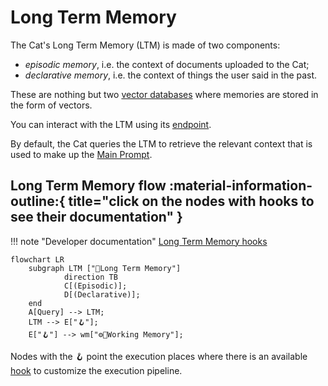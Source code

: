 # Long Term Memory

The Cat's Long Term Memory (LTM) is made of two components:

- *episodic memory*, i.e. the context of documents uploaded to the Cat;
- *declarative memory*, i.e. the context of things the user said in the past.

These are nothing but two [vector databases](vector_memory.md) where memories are stored in the form of vectors.

You can interact with the LTM using its [endpoint]().

By default, the Cat queries the LTM to retrieve the relevant context that is used to make up the [Main Prompt](../prompts/main_prompt.md).

## Long Term Memory flow :material-information-outline:{ title="click on the nodes with hooks to see their documentation" }

!!! note "Developer documentation"
    [Long Term Memory hooks](../../technical/plugins/hooks.md)

```mermaid
flowchart LR
    subgraph LTM ["🐘Long Term Memory"]
            direction TB
            C[(Episodic)];
            D[(Declarative)];
    end
    A[Query] --> LTM; 
    LTM --> E["🪝"];
    E["🪝"] --> wm["⚙️🐘Working Memory"];
```

Nodes with the :hook: point the execution places where there is an available [hook](../plugins.md) to customize the execution pipeline.
